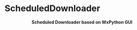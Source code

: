 <h1> ScheduledDownloader </h1>

<center> <h4>Scheduled Downloader based on WxPython GUI</h4> </center>
